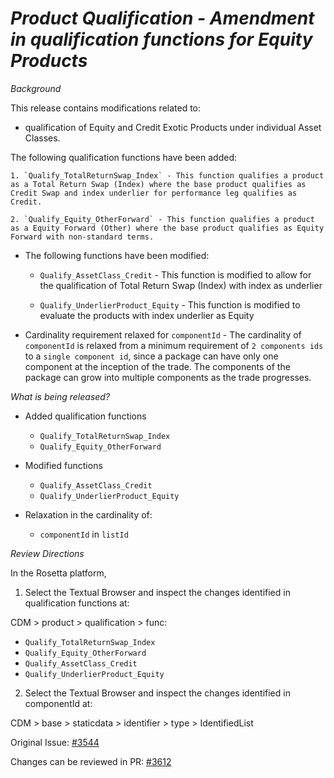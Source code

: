 # *Product Qualification - Amendment in qualification functions for Equity Products*

_Background_

This release contains modifications related to: 
- qualification of Equity and Credit Exotic Products under individual Asset Classes. 

The following qualification functions have been added: 

	1. `Qualify_TotalReturnSwap_Index` - This function qualifies a product as a Total Return Swap (Index) where the base product qualifies as Credit Swap and index underlier for performance leg qualifies as Credit.
 
	2. `Qualify_Equity_OtherForward` - This function qualifies a product as a Equity Forward (Other) where the base product qualifies as Equity Forward with non-standard terms.

- The following functions have been modified:
  
  - `Qualify_AssetClass_Credit` - This function is modified to allow for the qualification of Total Return Swap (Index) with index as underlier
  
  - `Qualify_UnderlierProduct_Equity` - This function is modified to evaluate the products with index underlier as Equity

- Cardinality requirement relaxed for `componentId` - The cardinality of `componentId` is relaxed from a minimum requirement of `2 components ids` to a `single component id`, since a package can have only one component at the inception of the trade. The components of the package can grow into multiple components as the trade progresses. 

_What is being released?_

- Added qualification functions
  - `Qualify_TotalReturnSwap_Index`
  - `Qualify_Equity_OtherForward`

- Modified functions

  - `Qualify_AssetClass_Credit`
  - `Qualify_UnderlierProduct_Equity`

- Relaxation in the cardinality of:
  - `componentId` in `listId`

_Review Directions_

In the Rosetta platform, 
1. Select the Textual Browser and inspect the changes identified in qualification functions at:
   
CDM > product > qualification > func:
  - `Qualify_TotalReturnSwap_Index`
  - `Qualify_Equity_OtherForward`
  - `Qualify_AssetClass_Credit`
  - `Qualify_UnderlierProduct_Equity`

2. Select the Textual Browser and inspect the changes identified in componentId  at:
   
CDM > base > staticdata > identifier > type > IdentifiedList

Original Issue: [#3544](https://github.com/finos/common-domain-model/issues/3544)

Changes can be reviewed in PR: [#3612](https://github.com/finos/common-domain-model/pull/3612)
